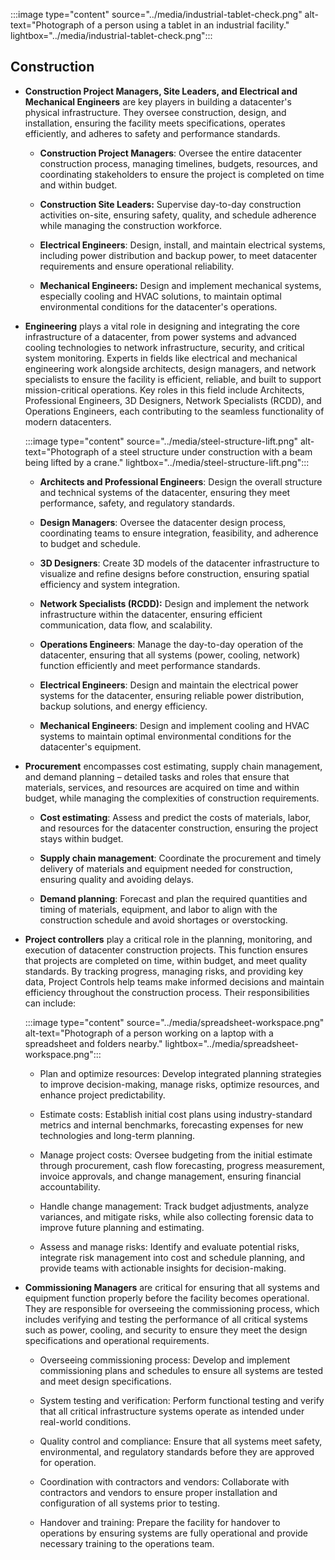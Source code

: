 :::image type="content" source="../media/industrial-tablet-check.png" alt-text="Photograph of a person using a tablet in an industrial facility." lightbox="../media/industrial-tablet-check.png":::

## Construction

- **Construction Project Managers, Site Leaders, and Electrical and Mechanical Engineers** are key players in building a datacenter's physical infrastructure. They oversee construction, design, and installation, ensuring the facility meets specifications, operates efficiently, and adheres to safety and performance standards.

  - **Construction Project Managers**: Oversee the entire datacenter construction process, managing timelines, budgets, resources, and coordinating stakeholders to ensure the project is completed on time and within budget. 

  - **Construction Site Leaders:** Supervise day-to-day construction activities on-site, ensuring safety, quality, and schedule adherence while managing the construction workforce. 

  - **Electrical Engineers**: Design, install, and maintain electrical systems, including power distribution and backup power, to meet datacenter requirements and ensure operational reliability. 

  - **Mechanical Engineers:** Design and implement mechanical systems, especially cooling and HVAC solutions, to maintain optimal environmental conditions for the datacenter's operations.

- **Engineering** plays a vital role in designing and integrating the core infrastructure of a datacenter, from power systems and advanced cooling technologies to network infrastructure, security, and critical system monitoring. Experts in fields like electrical and mechanical engineering work alongside architects, design managers, and network specialists to ensure the facility is efficient, reliable, and built to support mission-critical operations. Key roles in this field include Architects, Professional Engineers, 3D Designers, Network Specialists (RCDD), and Operations Engineers, each contributing to the seamless functionality of modern datacenters.

  :::image type="content" source="../media/steel-structure-lift.png" alt-text="Photograph of a steel structure under construction with a beam being lifted by a crane." lightbox="../media/steel-structure-lift.png":::

  - **Architects and Professional Engineers**: Design the overall structure and technical systems of the datacenter, ensuring they meet performance, safety, and regulatory standards. 

  - **Design Managers**: Oversee the datacenter design process, coordinating teams to ensure integration, feasibility, and adherence to budget and schedule. 

  - **3D Designers**: Create 3D models of the datacenter infrastructure to visualize and refine designs before construction, ensuring spatial efficiency and system integration. 

  - **Network Specialists (RCDD):** Design and implement the network infrastructure within the datacenter, ensuring efficient communication, data flow, and scalability. 

  - **Operations Engineers**: Manage the day-to-day operation of the datacenter, ensuring that all systems (power, cooling, network) function efficiently and meet performance standards. 

  - **Electrical Engineers**: Design and maintain the electrical power systems for the datacenter, ensuring reliable power distribution, backup solutions, and energy efficiency. 

  - **Mechanical Engineers**: Design and implement cooling and HVAC systems to maintain optimal environmental conditions for the datacenter's equipment.

- **Procurement** encompasses cost estimating, supply chain management, and demand planning – detailed tasks and roles that ensure that materials, services, and resources are acquired on time and within budget, while managing the complexities of construction requirements.

  - **Cost estimating**: Assess and predict the costs of materials, labor, and resources for the datacenter construction, ensuring the project stays within budget. 

  - **Supply chain management**: Coordinate the procurement and timely delivery of materials and equipment needed for construction, ensuring quality and avoiding delays. 

  - **Demand planning**: Forecast and plan the required quantities and timing of materials, equipment, and labor to align with the construction schedule and avoid shortages or overstocking.

- **Project controllers** play a critical role in the planning, monitoring, and execution of datacenter construction projects. This function ensures that projects are completed on time, within budget, and meet quality standards. By tracking progress, managing risks, and providing key data, Project Controls help teams make informed decisions and maintain efficiency throughout the construction process. Their responsibilities can include:

  :::image type="content" source="../media/spreadsheet-workspace.png" alt-text="Photograph of a person working on a laptop with a spreadsheet and folders nearby." lightbox="../media/spreadsheet-workspace.png":::

  - Plan and optimize resources: Develop integrated planning strategies to improve decision-making, manage risks, optimize resources, and enhance project predictability. 

  - Estimate costs: Establish initial cost plans using industry-standard metrics and internal benchmarks, forecasting expenses for new technologies and long-term planning. 

  - Manage project costs: Oversee budgeting from the initial estimate through procurement, cash flow forecasting, progress measurement, invoice approvals, and change management, ensuring financial accountability.

  - Handle change management: Track budget adjustments, analyze variances, and mitigate risks, while also collecting forensic data to improve future planning and estimating. 

  - Assess and manage risks: Identify and evaluate potential risks, integrate risk management into cost and schedule planning, and provide teams with actionable insights for decision-making.

- **Commissioning Managers** are critical for ensuring that all systems and equipment function properly before the facility becomes operational. They are responsible for overseeing the commissioning process, which includes verifying and testing the performance of all critical systems such as power, cooling, and security to ensure they meet the design specifications and operational requirements.

  - Overseeing commissioning process: Develop and implement commissioning plans and schedules to ensure all systems are tested and meet design specifications. 

  - System testing and verification: Perform functional testing and verify that all critical infrastructure systems operate as intended under real-world conditions. 

  - Quality control and compliance: Ensure that all systems meet safety, environmental, and regulatory standards before they are approved for operation.

  - Coordination with contractors and vendors: Collaborate with contractors and vendors to ensure proper installation and configuration of all systems prior to testing. 

  - Handover and training: Prepare the facility for handover to operations by ensuring systems are fully operational and provide necessary training to the operations team.